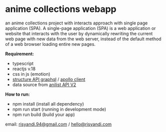 # anime collections webapp

an anime collections project with interacts approach with single page application (SPA).
A single-page application (SPA) is a web application or website that interacts with the user by dynamically rewriting the current web page with new data from the web server, instead of the default method of a web browser loading entire new pages.

**Requirement:**

- typescript
- reactjs v.18
- css in js (emotion)
- [structure API graphql](https://graphql.org/) / [apollo client](https://www.apollographql.com/)
- data source from [anilist API V2](https://anilist.gitbook.io/anilist-apiv2-docs/)

**How to run:**

- npm install (install all dependency)
- npm run start (running in development mode)
- npm run build (build your app)


email: <risyandi.94@gmail.com> / <hello@risyandi.com>